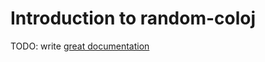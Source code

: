 # Introduction to random-coloj

TODO: write [great documentation](http://jacobian.org/writing/what-to-write/)
